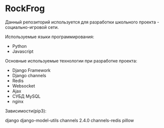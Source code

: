 # RockFrog

Данный репозиторий используется для разработки школьного проекта - социально-игровой сети.

Используемые языки программирования:

- Python
- Javascript

Основные используемые технологии при разработке проекта:

- Django Framework
- Django channels
- Redis
- Websocket
- Ajax
- СУБД MySQL
- nginx

Зависимости(pip3):

django
django-model-utils
channels 2.4.0
channels-redis
pillow
